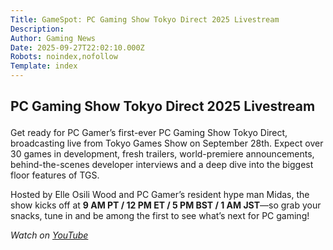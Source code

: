 ```yaml
---
Title: GameSpot: PC Gaming Show Tokyo Direct 2025 Livestream
Description: 
Author: Gaming News
Date: 2025-09-27T22:02:10.000Z
Robots: noindex,nofollow
Template: index
---
```

<h2>
  
  
  PC Gaming Show Tokyo Direct 2025 Livestream
</h2>

<p>Get ready for PC Gamer’s first-ever PC Gaming Show Tokyo Direct, broadcasting live from Tokyo Games Show on September 28th. Expect over 30 games in development, fresh trailers, world-premiere announcements, behind-the-scenes developer interviews and a deep dive into the biggest floor features of TGS.</p>

<p>Hosted by Elle Osili Wood and PC Gamer’s resident hype man Midas, the show kicks off at <strong>9 AM PT / 12 PM ET / 5 PM BST / 1 AM JST</strong>—so grab your snacks, tune in and be among the first to see what’s next for PC gaming!</p>

<p><em>Watch on <a href="https://www.youtube.com/watch?v=0o6SgdcU2rs" rel="noopener noreferrer">YouTube</a></em></p>

